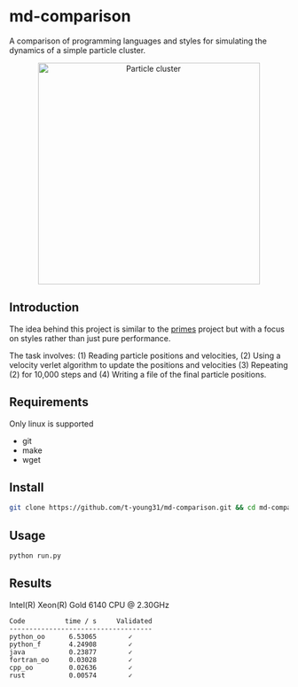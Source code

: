 # md-comparison
A comparison of programming languages and styles for simulating the dynamics of 
a simple particle cluster.

<p align="center">
  <img src="_common/simulation.gif" alt="Particle cluster" width="400">
</p>

## Introduction

The idea behind this project is similar to the [primes](https://github.com/PlummersSoftwareLLC/Primes)
project but with a focus on styles rather than just pure performance.

The task involves: (1) Reading particle positions and velocities, (2) Using a 
velocity verlet algorithm to update the positions and velocities (3) Repeating
(2) for 10,000 steps and (4) Writing a file of the final particle positions.


## Requirements
Only linux is supported

* git
* make
* wget


## Install 

```bash
git clone https://github.com/t-young31/md-comparison.git && cd md-comparison && make
```

## Usage

```bash
python run.py
```

## Results
Intel(R) Xeon(R) Gold 6140 CPU @ 2.30GHz

```
Code          time / s     Validated
------------------------------------
python_oo      6.53065        ✓      
python_f       4.24908        ✓     
java           0.23877        ✓                               
fortran_oo     0.03028        ✓      
cpp_oo         0.02636        ✓              
rust           0.00574        ✓              
```
